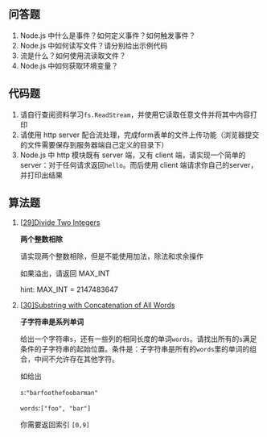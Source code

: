 ## 问答题

1. Node.js 中什么是事件？如何定义事件？如何触发事件？
2. Node.js 中如何读写文件？请分别给出示例代码
3. 流是什么？如何使用流读取文件？
4. Node.js 中如何获取环境变量？

## 代码题

1. 请自行查阅资料学习`fs.ReadStream`，并使用它读取任意文件并将其中内容打印
2. 请使用 http server 配合流处理，完成form表单的文件上传功能（浏览器提交的文件需要保存到服务器端自己定义的目录下）
3. Node.js 中 http 模块既有 server 端，又有 client 端，请实现一个简单的server：对于任何请求返回`hello`。而后使用 client 端请求你自己的server，并打印出结果

## 算法题

1. [[29\]Divide Two Integers](https://leetcode.com/problems/divide-two-integers)

   **两个整数相除**

   请实现两个整数相除，但是不能使用加法，除法和求余操作

   如果溢出，请返回 MAX_INT

   hint: MAX_INT = 2147483647

2. [[30\]Substring with Concatenation of All Words](https://leetcode.com/problems/substring-with-concatenation-of-all-words)

   **子字符串是系列单词**

   给出一个字符串`s`，还有一些列的相同长度的单词`words`。请找出所有的`s`满足条件的子字符串的起始位置。条件是：子字符串是所有的`words`里的单词的组合，中间不允许存在其他字符。

   如给出

   `s`:`"barfoothefoobarman"`

   `words`:`["foo", "bar"]`

   你需要返回索引 `[0,9]`

   